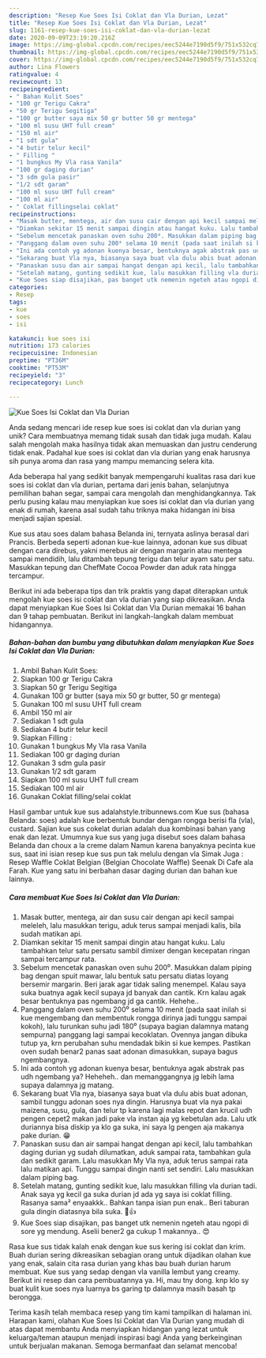 ```yaml
---
description: "Resep Kue Soes Isi Coklat dan Vla Durian, Lezat"
title: "Resep Kue Soes Isi Coklat dan Vla Durian, Lezat"
slug: 1161-resep-kue-soes-isi-coklat-dan-vla-durian-lezat
date: 2020-09-09T23:19:20.216Z
image: https://img-global.cpcdn.com/recipes/eec5244e7190d5f9/751x532cq70/kue-soes-isi-coklat-dan-vla-durian-foto-resep-utama.jpg
thumbnail: https://img-global.cpcdn.com/recipes/eec5244e7190d5f9/751x532cq70/kue-soes-isi-coklat-dan-vla-durian-foto-resep-utama.jpg
cover: https://img-global.cpcdn.com/recipes/eec5244e7190d5f9/751x532cq70/kue-soes-isi-coklat-dan-vla-durian-foto-resep-utama.jpg
author: Lina Flowers
ratingvalue: 4
reviewcount: 13
recipeingredient:
- " Bahan Kulit Soes"
- "100 gr Terigu Cakra"
- "50 gr Terigu Segitiga"
- "100 gr butter saya mix 50 gr butter 50 gr mentega"
- "100 ml susu UHT full cream"
- "150 ml air"
- "1 sdt gula"
- "4 butir telur kecil"
- " Filling "
- "1 bungkus My Vla rasa Vanila"
- "100 gr daging durian"
- "3 sdm gula pasir"
- "1/2 sdt garam"
- "100 ml susu UHT full cream"
- "100 ml air"
- " Coklat fillingselai coklat"
recipeinstructions:
- "Masak butter, mentega, air dan susu cair dengan api kecil sampai meleleh, lalu masukkan terigu, aduk terus sampai menjadi kalis, bila sudah matikan api."
- "Diamkan sekitar 15 menit sampai dingin atau hangat kuku. Lalu tambahkan telur satu persatu sambil dimixer dengan kecepatan ringan sampai tercampur rata."
- "Sebelum mencetak panaskan oven suhu 200⁰. Masukkan dalam piping bag dengan spuit mawar, lalu bentuk satu persatu diatas loyang bersemir margarin. Beri jarak agar tidak saling menempel. Kalau saya suka buatnya agak kecil supaya jd banyak dan cantik. Krn kalau agak besar bentuknya pas ngembang jd ga cantik. Hehehe.."
- "Panggang dalam oven suhu 200⁰ selama 10 menit (pada saat inilah si kue mengembang dan membentuk rongga dirinya jadi tunggu sampai kokoh), lalu turunkan suhu jadi 180⁰ (supaya bagian dalamnya matang sempurna) panggang lagi sampai kecoklatan. Ovennya jangan dibuka tutup ya, krn perubahan suhu mendadak bikin si kue kempes. Pastikan oven sudah benar2 panas saat adonan dimasukkan, supaya bagus ngembangnya."
- "Ini ada contoh yg adonan kuenya besar, bentuknya agak abstrak pas udh ngembang ya? Heheheh.. dan memanggangnya jg lebih lama supaya dalamnya jg matang."
- "Sekarang buat Vla nya, biasanya saya buat vla dulu abis buat adonan, sambil tunggu adonan soes nya dingin. Harusnya buat vla nya pakai maizena, susu, gula, dan telur tp karena lagi malas repot dan krucil udh pengen cepet2 makan jadi pake vla instan aja yg kebetulan ada. Lalu utk duriannya bisa diskip ya klo ga suka, ini saya lg pengen aja makanya pake durian. 😁"
- "Panaskan susu dan air sampai hangat dengan api kecil, lalu tambahkan daging durian yg sudah dilumatkan, aduk sampai rata, tambahkan gula dan sedikit garam. Lalu masukkan My Vla nya, aduk terus sampai rata lalu matikan api. Tunggu sampai dingin nanti set sendiri. Lalu masukkan dalam piping bag."
- "Setelah matang, gunting sedikit kue, lalu masukkan filling vla durian tadi. Anak saya yg kecil ga suka durian jd ada yg saya isi coklat filling. Rasanya sama² enyaakkk.. Bahkan tanpa isian pun enak.. Beri taburan gula dingin diatasnya bila suka. 🤤👍"
- "Kue Soes siap disajikan, pas banget utk nemenin ngeteh atau ngopi di sore yg mendung. Aselii bener2 ga cukup 1 makannya.. 😍"
categories:
- Resep
tags:
- kue
- soes
- isi

katakunci: kue soes isi 
nutrition: 173 calories
recipecuisine: Indonesian
preptime: "PT36M"
cooktime: "PT53M"
recipeyield: "3"
recipecategory: Lunch

---
```



![Kue Soes Isi Coklat dan Vla Durian](https://img-global.cpcdn.com/recipes/eec5244e7190d5f9/751x532cq70/kue-soes-isi-coklat-dan-vla-durian-foto-resep-utama.jpg)

Anda sedang mencari ide resep kue soes isi coklat dan vla durian yang unik? Cara membuatnya memang tidak susah dan tidak juga mudah. Kalau salah mengolah maka hasilnya tidak akan memuaskan dan justru cenderung tidak enak. Padahal kue soes isi coklat dan vla durian yang enak harusnya sih punya aroma dan rasa yang mampu memancing selera kita.

Ada beberapa hal yang sedikit banyak mempengaruhi kualitas rasa dari kue soes isi coklat dan vla durian, pertama dari jenis bahan, selanjutnya pemilihan bahan segar, sampai cara mengolah dan menghidangkannya. Tak perlu pusing kalau mau menyiapkan kue soes isi coklat dan vla durian yang enak di rumah, karena asal sudah tahu triknya maka hidangan ini bisa menjadi sajian spesial.

Kue sus atau soes dalam bahasa Belanda ini, ternyata aslinya berasal dari Prancis. Berbeda seperti adonan kue-kue lainnya, adonan kue sus dibuat dengan cara direbus, yakni merebus air dengan margarin atau mentega sampai mendidih, lalu ditambah tepung terigu dan telur ayam satu per satu. Masukkan tepung dan ChefMate Cocoa Powder dan aduk rata hingga tercampur.


Berikut ini ada beberapa tips dan trik praktis yang dapat diterapkan untuk mengolah kue soes isi coklat dan vla durian yang siap dikreasikan. Anda dapat menyiapkan Kue Soes Isi Coklat dan Vla Durian memakai 16 bahan dan 9 tahap pembuatan. Berikut ini langkah-langkah dalam membuat hidangannya.

<!--inarticleads1-->

##### Bahan-bahan dan bumbu yang dibutuhkan dalam menyiapkan Kue Soes Isi Coklat dan Vla Durian:

1. Ambil  Bahan Kulit Soes:
1. Siapkan 100 gr Terigu Cakra
1. Siapkan 50 gr Terigu Segitiga
1. Gunakan 100 gr butter (saya mix 50 gr butter, 50 gr mentega)
1. Gunakan 100 ml susu UHT full cream
1. Ambil 150 ml air
1. Sediakan 1 sdt gula
1. Sediakan 4 butir telur kecil
1. Siapkan  Filling :
1. Gunakan 1 bungkus My Vla rasa Vanila
1. Sediakan 100 gr daging durian
1. Gunakan 3 sdm gula pasir
1. Gunakan 1/2 sdt garam
1. Siapkan 100 ml susu UHT full cream
1. Sediakan 100 ml air
1. Gunakan  Coklat filling/selai coklat


Hasil gambar untuk kue sus adalahstyle.tribunnews.com Kue sus (bahasa Belanda: soes) adalah kue berbentuk bundar dengan rongga berisi fla (vla), custard. Sajian kue sus cokelat durian adalah dua kombinasi bahan yang enak dan lezat. Umumnya kue sus yang juga disebut soes dalam bahasa Belanda dan choux a la creme dalam Namun karena banyaknya pecinta kue sus, saat ini isian resep kue sus pun tak melulu dengan vla Simak Juga : Resep Waffle Coklat Belgian (Belgian Chocolate Waffle) Seenak Di Cafe ala Farah. Kue yang satu ini berbahan dasar daging durian dan bahan kue lainnya. 

<!--inarticleads2-->

##### Cara membuat Kue Soes Isi Coklat dan Vla Durian:

1. Masak butter, mentega, air dan susu cair dengan api kecil sampai meleleh, lalu masukkan terigu, aduk terus sampai menjadi kalis, bila sudah matikan api.
1. Diamkan sekitar 15 menit sampai dingin atau hangat kuku. Lalu tambahkan telur satu persatu sambil dimixer dengan kecepatan ringan sampai tercampur rata.
1. Sebelum mencetak panaskan oven suhu 200⁰. Masukkan dalam piping bag dengan spuit mawar, lalu bentuk satu persatu diatas loyang bersemir margarin. Beri jarak agar tidak saling menempel. Kalau saya suka buatnya agak kecil supaya jd banyak dan cantik. Krn kalau agak besar bentuknya pas ngembang jd ga cantik. Hehehe..
1. Panggang dalam oven suhu 200⁰ selama 10 menit (pada saat inilah si kue mengembang dan membentuk rongga dirinya jadi tunggu sampai kokoh), lalu turunkan suhu jadi 180⁰ (supaya bagian dalamnya matang sempurna) panggang lagi sampai kecoklatan. Ovennya jangan dibuka tutup ya, krn perubahan suhu mendadak bikin si kue kempes. Pastikan oven sudah benar2 panas saat adonan dimasukkan, supaya bagus ngembangnya.
1. Ini ada contoh yg adonan kuenya besar, bentuknya agak abstrak pas udh ngembang ya? Heheheh.. dan memanggangnya jg lebih lama supaya dalamnya jg matang.
1. Sekarang buat Vla nya, biasanya saya buat vla dulu abis buat adonan, sambil tunggu adonan soes nya dingin. Harusnya buat vla nya pakai maizena, susu, gula, dan telur tp karena lagi malas repot dan krucil udh pengen cepet2 makan jadi pake vla instan aja yg kebetulan ada. Lalu utk duriannya bisa diskip ya klo ga suka, ini saya lg pengen aja makanya pake durian. 😁
1. Panaskan susu dan air sampai hangat dengan api kecil, lalu tambahkan daging durian yg sudah dilumatkan, aduk sampai rata, tambahkan gula dan sedikit garam. Lalu masukkan My Vla nya, aduk terus sampai rata lalu matikan api. Tunggu sampai dingin nanti set sendiri. Lalu masukkan dalam piping bag.
1. Setelah matang, gunting sedikit kue, lalu masukkan filling vla durian tadi. Anak saya yg kecil ga suka durian jd ada yg saya isi coklat filling. Rasanya sama² enyaakkk.. Bahkan tanpa isian pun enak.. Beri taburan gula dingin diatasnya bila suka. 🤤👍
1. Kue Soes siap disajikan, pas banget utk nemenin ngeteh atau ngopi di sore yg mendung. Aselii bener2 ga cukup 1 makannya.. 😍


Rasa kue sus tidak kalah enak dengan kue sus kering isi coklat dan krim. Buah durian sering dikreasikan sebagian orang untuk dijadikan olahan kue yang enak, salain cita rasa durian yang khas bau buah durian harum membuat. Kue sus yang sedap dengan vla vanilla lembut yang creamy. Berikut ini resep dan cara pembuatannya ya. Hi, mau tny dong. knp klo sy buat kulit kue soes nya luarnya bs garing tp dalamnya masih basah tp berongga. 

Terima kasih telah membaca resep yang tim kami tampilkan di halaman ini. Harapan kami, olahan Kue Soes Isi Coklat dan Vla Durian yang mudah di atas dapat membantu Anda menyiapkan hidangan yang lezat untuk keluarga/teman ataupun menjadi inspirasi bagi Anda yang berkeinginan untuk berjualan makanan. Semoga bermanfaat dan selamat mencoba!
